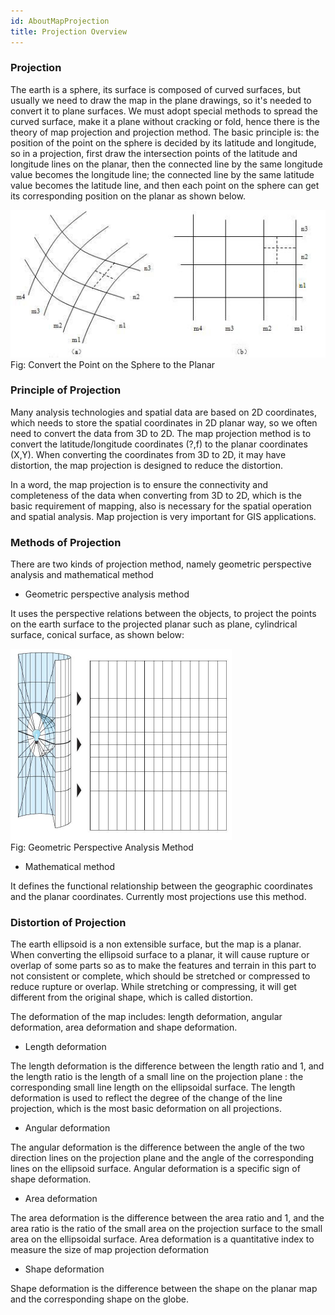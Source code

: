 ```yaml
---
id: AboutMapProjection
title: Projection Overview
---
```

### Projection

The earth is a sphere, its surface is composed of curved surfaces, but usually we need to draw the map in the plane drawings, so it's needed to convert it to plane surfaces. We must adopt special methods to spread the curved surface, make it a plane without cracking or fold, hence there is the theory of map projection and projection method. The basic principle is: the position of the point on the sphere is decided by its latitude and longitude, so in a projection, first draw the intersection points of the latitude and longitude lines on the planar, then the connected line by the same longitude value becomes the longitude line; the connected line by the same latitude value becomes the latitude line, and then each point on the sphere can get its corresponding position on the planar as shown below.

![](img-en/MapProjection.png)  
Fig: Convert the Point on the Sphere to the Planar  
  
### Principle of Projection

Many analysis technologies and spatial data are based on 2D coordinates, which needs to store the spatial coordinates in 2D planar way, so we often need to convert the data from 3D to 2D. The map projection method is to convert the latitude/longitude coordinates (?,f) to the planar coordinates (X,Y). When converting the coordinates from 3D to 2D, it may have distortion, the map projection is designed to reduce the distortion.

In a word, the map projection is to ensure the connectivity and completeness of the data when converting from 3D to 2D, which is the basic requirement of mapping, also is necessary for the spatial operation and spatial analysis. Map projection is very important for GIS applications.

### Methods of Projection

There are two kinds of projection method, namely geometric perspective analysis and mathematical method

  * Geometric perspective analysis method 

It uses the perspective relations between the objects, to project the points on the earth surface to the projected planar such as plane, cylindrical surface, conical surface, as shown below:

![](img-en/perspective.png)  
Fig: Geometric Perspective Analysis Method  

  * Mathematical method

It defines the functional relationship between the geographic coordinates and the planar coordinates. Currently most projections use this method.

### Distortion of Projection

The earth ellipsoid is a non extensible surface, but the map is a planar. When converting the ellipsoid surface to a planar, it will cause rupture or overlap of some parts so as to make the features and terrain in this part to not consistent or complete, which should be stretched or compressed to reduce rupture or overlap. While stretching or compressing, it will get different from the original shape, which is called distortion.

The deformation of the map includes: length deformation, angular deformation, area deformation and shape deformation.

  * Length deformation

The length deformation is the difference between the length ratio and 1, and the length ratio is the length of a small line on the projection plane : the corresponding small line length on the ellipsoidal surface. The length deformation is used to reflect the degree of the change of the line projection, which is the most basic deformation on all projections.

  * Angular deformation

The angular deformation is the difference between the angle of the two direction lines on the projection plane and the angle of the corresponding lines on the ellipsoid surface. Angular deformation is a specific sign of shape deformation.

  * Area deformation

The area deformation is the difference between the area ratio and 1, and the area ratio is the ratio of the small area on the projection surface to the small area on the ellipsoidal surface. Area deformation is a quantitative index to measure the size of map projection deformation

  * Shape deformation

Shape deformation is the difference between the shape on the planar map and the corresponding shape on the globe.